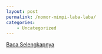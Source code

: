 ```yaml
---
layout: post
permalink: /nomor-mimpi-laba-laba/
categories:
    - Uncategorized
---
```


[Baca Selengkapnya](/07)